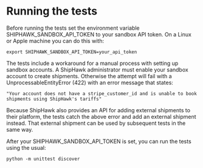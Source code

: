 # Running the tests

Before running the tests set the environment variable SHIPHAWK_SANDBOX_API_TOKEN to
your sandbox API token.  On a Linux or Apple machine you can do this with:

```export SHIPHAWK_SANDBOX_API_TOKEN=your_api_token```

The tests include a workaround for a manual process with setting up sandbox accounts.
A ShipHawk administrator must enable your sandbox account to create shipments.
Otherwise the attempt will fail with a UnprocessableEntityError (422) with an error
message that states:

    "Your account does not have a stripe_customer_id and is unable to book shipments using ShipHawk's tariffs"

Because ShipHawk also provides an API for adding external shipments to their platform,
the tests catch the above error and add an external shipment instead.  That external
shipment can be used by subsequent tests in the same way.

After your SHIPHAWK_SANDBOX_API_TOKEN is set, you can run the tests using the usual:

```python -m unittest discover```
